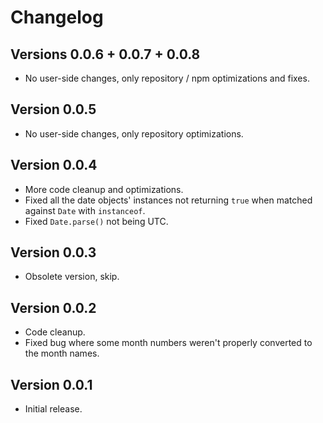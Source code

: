 # Changelog

## Versions 0.0.6 + 0.0.7 + 0.0.8
- No user-side changes, only repository / npm optimizations and fixes.

## Version 0.0.5
- No user-side changes, only repository optimizations.

## Version 0.0.4
- More code cleanup and optimizations.
- Fixed all the date objects' instances not returning `true` when matched against `Date` with `instanceof`.
- Fixed `Date.parse()` not being UTC.
## Version 0.0.3
- Obsolete version, skip.
## Version 0.0.2
- Code cleanup.
- Fixed bug where some month numbers weren't properly converted to the month names.

## Version 0.0.1
- Initial release.

